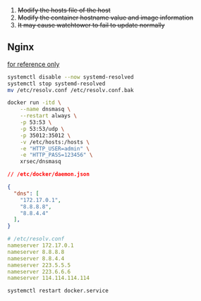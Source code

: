 1. ~~Modify the hosts file of the host~~
2. ~~Modify the container hostname value and image information~~
3. ~~It may cause watchtower to fail to update normally~~

## Nginx

[for reference only](https://github.com/XRSec/AUDCH/issues/1)

```bash
systemctl disable --now systemd-resolved
systemctl stop systemd-resolved
mv /etc/resolv.conf /etc/resolv.conf.bak

docker run -itd \
    --name dnsmasq \
    --restart always \
    -p 53:53 \
    -p 53:53/udp \
    -p 35012:35012 \
    -v /etc/hosts:/hosts \
    -e "HTTP_USER=admin" \
    -e "HTTP_PASS=123456" \
    xrsec/dnsmasq
```

```json
// /etc/docker/daemon.json

{
  "dns": [
    "172.17.0.1",
    "8.8.8.8",
    "8.8.4.4"
  ],
}
```

```yaml
# /etc/resolv.conf
nameserver 172.17.0.1
nameserver 8.8.8.8
nameserver 8.8.4.4
nameserver 223.5.5.5
nameserver 223.6.6.6
nameserver 114.114.114.114

```

```bash
systemctl restart docker.service
```
